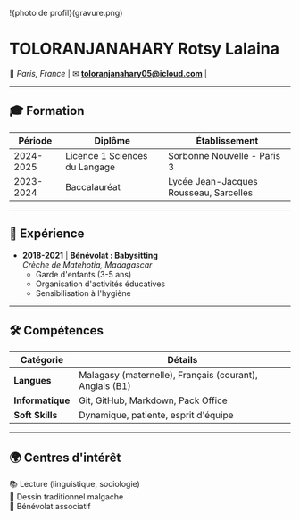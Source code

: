 !{photo de profil}(gravure.png)
# TOLORANJANAHARY Rotsy Lalaina  
📍 *Paris, France* | ✉ **toloranjanahary05@icloud.com** |  

---

## 🎓 Formation  
| Période       | Diplôme                     | Établissement                  |
|---------------|-----------------------------|--------------------------------|
| 2024-2025     | Licence 1 Sciences du Langage | Sorbonne Nouvelle - Paris 3    |
| 2023-2024     | Baccalauréat                | Lycée Jean-Jacques Rousseau, Sarcelles |

---

## 💼 Expérience  
- **2018-2021** | **Bénévolat : Babysitting**  
  *Crèche de Matehotia, Madagascar*  
  - Garde d'enfants (3-5 ans)  
  - Organisation d'activités éducatives  
  - Sensibilisation à l'hygiène  

---

## 🛠 Compétences  
| Catégorie      | Détails                                   |
|----------------|------------------------------------------|
| **Langues**    | Malagasy (maternelle), Français (courant), Anglais (B1) |
| **Informatique**| Git, GitHub, Markdown, Pack Office       |
| **Soft Skills**| Dynamique, patiente, esprit d'équipe     |

---

## 🌍 Centres d'intérêt  
📚 Lecture (linguistique, sociologie)  
🎨 Dessin traditionnel malgache  
🌱 Bénévolat associatif  
